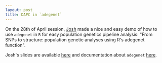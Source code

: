 ```yaml
---
layout: post
title: DAPC in `adegenet`
---
```


On the 28th of April session, [Josh](https://biological-sciences.uq.edu.au/profile/993/joshua-thia) made a nice and easy demo of how to use `adegenet` in `R` for easy population genetics pipeline analysis: "From SNPs to structure: population genetic analyses using R's adegenet function".
 
Josh's slides are available [here](/pdf/2019-03-28-Josh.pdf) and documentation about `adegenet` [here](https://github.com/thibautjombart/adegenet).
